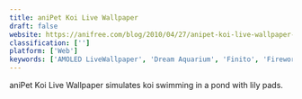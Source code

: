 ```yaml
---
title: aniPet Koi Live Wallpaper
draft: false 
website: https://anifree.com/blog/2010/04/27/anipet-koi-live-wallpaper-is-released-on-android-market/
classification: ['']
platform: ['Web']
keywords: ['AMOLED LiveWallpaper', 'Dream Aquarium', 'Finito', 'Fireworks Plus Live Wallpaper', 'Flasia HD', 'Flatland Live Wallpaper', 'KF Fireworks Live Wallpaper', 'Particle Flow', 'Sim Aquarium']
---
```

aniPet Koi Live Wallpaper simulates koi swimming in a pond with lily pads.